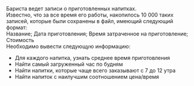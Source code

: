 Бариста ведет записи о приготовленных напитках.  
Известно, что за все время его работы, накопилось 10 000 таких записей, которые были сохранены в файл, имеющий следующий формат:  
Название; Дата приготовления; Время затраченное на приготовление; Стоимость  
Необходимо вывести следующую информацию:  
- Для каждого напитка, узнать среднее время приготовления  
- Найти самый загруженный час по будням  
- Найти напитки, которые чаще всего заказывают с 7 до 12 утра  
- Найти напиток с наилучшим соотношением цена/время  
